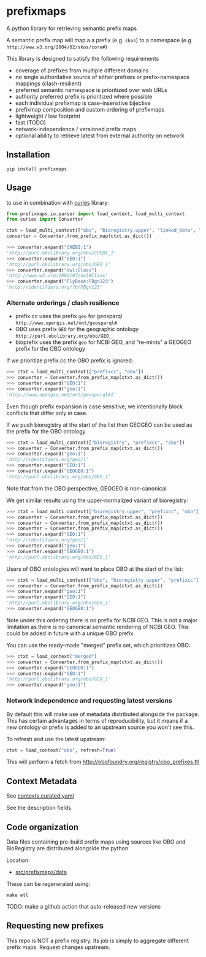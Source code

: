 # prefixmaps

A python library for retrieving semantic prefix maps

A semantic prefix map will map a a prefix (e.g. `skos`) to a namespace (e.g `http://www.w3.org/2004/02/skos/core#`)

This library is designed to satisfy the following requirements

- coverage of prefixes from multiple different domains
- no single authoritative source of either prefixes or prefix-namespace mappings (clash-resilient)
- preferred semantic namespace is prioritized over web URLs
- authority preferred prefix is prioritized where possible
- each individual prefixmap is case-insenstive bijective
- prefixmap composition and custom ordering of prefixmaps
- lightweight / low footprint
- fast (TODO)
- network-independence / versioned prefix maps
- optional ability to retrieve latest from external authority on network

## Installation

```
pip install prefixmaps
```

## Usage

to use in combination with [curies](https://github.com/cthoyt/curies) library:

```python
from prefixmaps.io.parser import load_context, load_multi_context
from curies import Converter

ctxt = load_multi_context(["obo", "bioregistry.upper", "linked_data", "prefixcc"])
converter = Converter.from_prefix_map(ctxt.as_dict())

>>> converter.expand("CHEBI:1")
'http://purl.obolibrary.org/obo/CHEBI_1'
>>> converter.expand("GEO:1")
'http://purl.obolibrary.org/obo/GEO_1'
>>> converter.expand("owl:Class")
'http://www.w3.org/2002/07/owl#Class'
>>> converter.expand("FlyBase:FBgn123")
'http://identifiers.org/fb/FBgn123'
```

### Alternate orderings / clash resilience

- prefix.cc uses the prefix `geo` for geosparql `http://www.opengis.net/ont/geosparql#`
- OBO uses prefix `GEO` for the geographic ontology `http://purl.obolibrary.org/obo/GEO_`
- bioprefix uses the prefix `geo` for NCBI GEO, and "re-mints" a GEOGEO prefix for the OBO ontology

If we prioritize prefix.cc the OBO prefix is ignored:

```python
>>> ctxt = load_multi_context(["prefixcc", "obo"])
>>> converter = Converter.from_prefix_map(ctxt.as_dict())
>>> converter.expand("GEO:1")
>>> converter.expand("geo:1")
'http://www.opengis.net/ont/geosparql#1'
```

Even though prefix expansion is case sensitive, we intentionally block conflicts that differ only in case.

If we push bioregistry at the start of the list then GEOGEO can be used as the prefix for the OBO ontology

```python
>>> ctxt = load_multi_context(["bioregistry", "prefixcc", "obo"])
>>> converter = Converter.from_prefix_map(ctxt.as_dict())
>>> converter.expand("geo:1")
'http://identifiers.org/geo/1'
>>> converter.expand("GEO:1")
>>> converter.expand("GEOGEO:1")
'http://purl.obolibrary.org/obo/GEO_1'
```

Note that from the OBO perspective, GEOGEO is non-canonical

We get similar results using the upper-normalized variant of bioregistry:

```python
>>> ctxt = load_multi_context(["bioregistry.upper", "prefixcc", "obo"])
>>> converter = Converter.from_prefix_map(ctxt.as_dict())
>>> converter = Converter.from_prefix_map(ctxt.as_dict())
>>> converter = Converter.from_prefix_map(ctxt.as_dict())
>>> converter.expand("GEO:1")
'http://identifiers.org/geo/1'
>>> converter.expand("geo:1")
>>> converter.expand("GEOGEO:1")
'http://purl.obolibrary.org/obo/GEO_1'
```

Users of OBO ontologies will want to place OBO at the start of the list:

```python
>>> ctxt = load_multi_context(["obo", "bioregistry.upper", "prefixcc"])
>>> converter = Converter.from_prefix_map(ctxt.as_dict())
>>> converter.expand("geo:1")
>>> converter.expand("GEO:1")
'http://purl.obolibrary.org/obo/GEO_1'
>>> converter.expand("GEOGEO:1")
```

Note under this ordering there is no prefix for NCBI GEO. This is not
a major limitation as there is no canonical semantic rendering of NCBI
GEO. This could be added in future with a unique OBO prefix.

You can use the ready-made "merged" prefix set, which prioritizes OBO:

```python
>>> ctxt = load_context("merged")
>>> converter = Converter.from_prefix_map(ctxt.as_dict())
>>> converter.expand("GEOGEO:1")
>>> converter.expand("GEO:1")
'http://purl.obolibrary.org/obo/GEO_1'
>>> converter.expand("geo:1")
```

### Network independence and requesting latest versions

By default this will make use of metadata distributed alongside the package. This has certain advantages in terms
of reproducibility, but it means if a new ontology or prefix is added to an upstream source you won't see this.

To refresh and use the latest upstream:

```python
ctxt = load_context("obo", refresh=True)
```

This will perform a fetch from http://obofoundry.org/registry/obo_prefixes.ttl

## Context Metadata

See [contexts.curated.yaml](src/prefixmaps/data/contexts.curated.yaml)

See the description fields

## Code organization

Data files containing pre-build prefix maps using sources like OBO and BioRegistry are distributed alongside the python

Location:

 * [src/prefixmaps/data](src/prefixmaps/data/)

These can be regenerated using:

```
make etl
```

TODO: make a github action that auto-released new versions

## Requesting new prefixes

This repo is NOT a prefix registry. Its job is simply to aggregate
different prefix maps. Request changes upstream.
